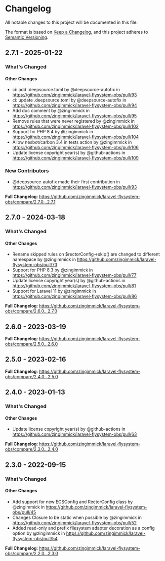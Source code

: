 # Changelog

All notable changes to this project will be documented in this file.

The format is based on [Keep a Changelog](https://keepachangelog.com/en/1.0.0/),
and this project adheres to [Semantic Versioning](https://semver.org/spec/v2.0.0.html).

<!-- changelog-linker -->
## 2.7.1 - 2025-01-22

<!-- Release notes generated using configuration in .github/release.yml at master -->
### What's Changed

#### Other Changes

* ci: add .deepsource.toml by @deepsource-autofix in https://github.com/zingimmick/laravel-flysystem-obs/pull/93
* ci: update .deepsource.toml by @deepsource-autofix in https://github.com/zingimmick/laravel-flysystem-obs/pull/94
* Add doc comment by @zingimmick in https://github.com/zingimmick/laravel-flysystem-obs/pull/95
* Remove rules that were never registered by @zingimmick in https://github.com/zingimmick/laravel-flysystem-obs/pull/102
* Support for PHP 8.4 by @zingimmick in https://github.com/zingimmick/laravel-flysystem-obs/pull/104
* Allow nesbot/carbon 3.4 in tests action by @zingimmick in https://github.com/zingimmick/laravel-flysystem-obs/pull/106
* Update license copyright year(s) by @github-actions in https://github.com/zingimmick/laravel-flysystem-obs/pull/109

### New Contributors

* @deepsource-autofix made their first contribution in https://github.com/zingimmick/laravel-flysystem-obs/pull/93

**Full Changelog**: https://github.com/zingimmick/laravel-flysystem-obs/compare/2.7.0...2.7.1

## 2.7.0 - 2024-03-18

<!-- Release notes generated using configuration in .github/release.yml at master -->
### What's Changed

#### Other Changes

* Rename skipped rules on $rectorConfig->skip() are changed to different namespace by @zingimmick in https://github.com/zingimmick/laravel-flysystem-obs/pull/73
* Support for PHP 8.3 by @zingimmick in https://github.com/zingimmick/laravel-flysystem-obs/pull/77
* Update license copyright year(s) by @github-actions in https://github.com/zingimmick/laravel-flysystem-obs/pull/81
* Support for Laravel 11 by @zingimmick in https://github.com/zingimmick/laravel-flysystem-obs/pull/86

**Full Changelog**: https://github.com/zingimmick/laravel-flysystem-obs/compare/2.6.0...2.7.0

## 2.6.0 - 2023-03-19

<!-- Release notes generated using configuration in .github/release.yml at master -->
**Full Changelog**: https://github.com/zingimmick/laravel-flysystem-obs/compare/2.5.0...2.6.0

## 2.5.0 - 2023-02-16

<!-- Release notes generated using configuration in .github/release.yml at master -->
**Full Changelog**: https://github.com/zingimmick/laravel-flysystem-obs/compare/2.4.0...2.5.0

## 2.4.0 - 2023-01-13

<!-- Release notes generated using configuration in .github/release.yml at master -->
### What's Changed

#### Other Changes

- Update license copyright year(s) by @github-actions in https://github.com/zingimmick/laravel-flysystem-obs/pull/63

**Full Changelog**: https://github.com/zingimmick/laravel-flysystem-obs/compare/2.3.0...2.4.0

## 2.3.0 - 2022-09-15

<!-- Release notes generated using configuration in .github/release.yml at master -->
### What's Changed

#### Other Changes

- Add support for new ECSConfig and RectorConfig class by @zingimmick in https://github.com/zingimmick/laravel-flysystem-obs/pull/45
- Changes Closure to be static when possible by @zingimmick in https://github.com/zingimmick/laravel-flysystem-obs/pull/52
- Added read-only and prefix filesystem adapter decoration as a config option by @zingimmick in https://github.com/zingimmick/laravel-flysystem-obs/pull/54

**Full Changelog**: https://github.com/zingimmick/laravel-flysystem-obs/compare/2.2.0...2.3.0
